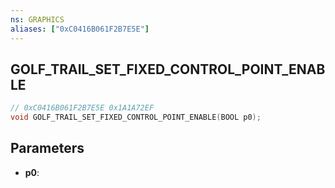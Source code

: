 ```yaml
---
ns: GRAPHICS
aliases: ["0xC0416B061F2B7E5E"]
---
```

## GOLF_TRAIL_SET_FIXED_CONTROL_POINT_ENABLE

```c
// 0xC0416B061F2B7E5E 0x1A1A72EF
void GOLF_TRAIL_SET_FIXED_CONTROL_POINT_ENABLE(BOOL p0);
```

## Parameters
* **p0**: 

